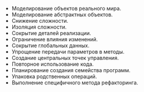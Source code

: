 * Моделирование объектов реального мира.
* Моделирование абстрактных объектов.
* Снижение сложности.
* Изоляция сложности.
* Сокрытие деталей реализации.
* Ограничение влияния изменений.
* Сокрытие глобальных данных.
* Упрощение передачи параметров в методы. 
* Создание центральных точек управления.
* Повторное использование кода.
* Планирование создания семейства программ.
* Упаковка родственных операций.
* Выполнение специфичного метода рефакторинга.